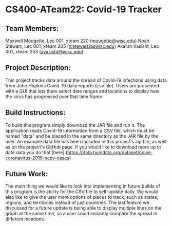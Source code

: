 # CS400-ATeam22: Covid-19 Tracker

## Team Members:
Maxwell Mougette, Lec 001, xteam 220 (mougette@wisc.edu)
Noah Stewart, Lec 001, xteam 205 (njstewart2@wisc.edu)
Akarsh Vasisht, Lec 001, xteam 253 (avasisht@wisc.edu)

## Project Description: 
This project tracks data around the spread of Covid-19 infections using data from John Hopkins Covid-19 daily reports (csv file). Users are presented with a GUI that lets them select date ranges and locations to display how the virus has progressed over that time frame.

## Build Instructions:
To build this program simply download the JAR file and run it. The application reads Covid-19 information from a CSV file, which must be named "data" and be placed in the same directory as the JAR file by the user. An example data file has been included in this project's zip file, as well as on the project's GitHub page. If you would like to download more up to date data you do that [here].(https://data.humdata.org/dataset/novel-coronavirus-2019-ncov-cases)

## Future Work:
The main thing we would like to look into implementing in future builds of this program is the ability for the CSV file to self-update daily. We would also like to give the user more options of places to track, such as states, regions, and territories instead of just countries. The last feature we discussed for a future update is being able to display multiple lines on the graph at the same time, so a user could instantly compare the spread in different locations.
